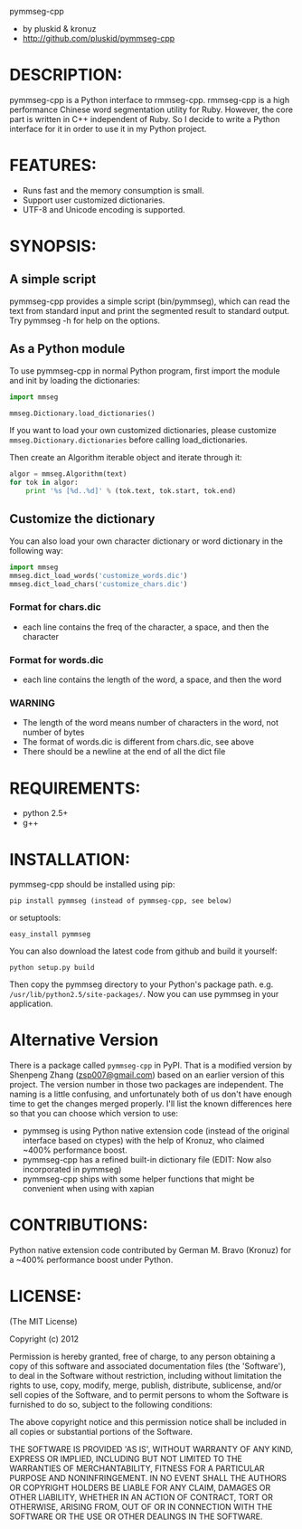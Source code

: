 pymmseg-cpp

* by pluskid & kronuz
* http://github.com/pluskid/pymmseg-cpp

# DESCRIPTION:

pymmseg-cpp is a Python interface to rmmseg-cpp. rmmseg-cpp is a high
performance Chinese word segmentation utility for Ruby. However, the
core part is written in C++ independent of Ruby. So I decide to write
a Python interface for it in order to use it in my Python project.

# FEATURES:

* Runs fast and the memory consumption is small.
* Support user customized dictionaries.
* UTF-8 and Unicode encoding is supported.

# SYNOPSIS:

## A simple script

pymmseg-cpp provides a simple script (bin/pymmseg), which can read the
text from standard input and print the segmented result to standard
output. Try pymmseg -h for help on the options.

## As a Python module

To use pymmseg-cpp in normal Python program, first import the module and
init by loading the dictionaries:

```python
import mmseg

mmseg.Dictionary.load_dictionaries()
```

If you want to load your own customized dictionaries, please customize
`mmseg.Dictionary.dictionaries` before calling load_dictionaries.

Then create an Algorithm iterable object and iterate through it:

```python
algor = mmseg.Algorithm(text)
for tok in algor:
    print '%s [%d..%d]' % (tok.text, tok.start, tok.end)
```

## Customize the dictionary

You can also load your own character dictionary or word dictionary in the
following way:

```python
import mmseg
mmseg.dict_load_words('customize_words.dic')
mmseg.dict_load_chars('customize_chars.dic')
```

### Format for chars.dic

* each line contains the freq of the character, a space, and then the character

### Format for words.dic

* each line contains the length of the word, a space, and then the word

### WARNING

* The length of the word means number of characters in the word, not number of bytes
* The format of words.dic is different from chars.dic, see above
* There should be a newline at the end of all the dict file

# REQUIREMENTS:

* python 2.5+
* g++

# INSTALLATION:

pymmseg-cpp should be installed using pip:

```
pip install pymmseg (instead of pymmseg-cpp, see below)
```

or setuptools:

```
easy_install pymmseg
```

You can also download the latest code from github and build it yourself:

```
python setup.py build
```

Then copy the pymmseg directory to your Python's package path. e.g.
`/usr/lib/python2.5/site-packages/`. Now you can use pymmseg in your
application.

# Alternative Version

There is a package called `pymmseg-cpp` in PyPI. That is a modified version by Shenpeng Zhang (zsp007@gmail.com) based on an earlier version of this project. The version number in those two packages are independent. The naming is a little confusing, and unfortunately both of us don't have enough time to get the changes merged properly. I'll list the known differences here so that you can choose which version to use:

* pymmseg is using Python native extension code (instead of the original interface based on ctypes) with the help of Kronuz, who claimed ~400% performance boost.
* pymmseg-cpp has a refined built-in dictionary file (EDIT: Now also incorporated in pymmseg)
* pymmseg-cpp ships with some helper functions that might be convenient when using with xapian

# CONTRIBUTIONS:

Python native extension code contributed by German M. Bravo (Kronuz)
for a ~400% performance boost under Python.

# LICENSE:

(The MIT License)

Copyright (c) 2012

Permission is hereby granted, free of charge, to any person obtaining
a copy of this software and associated documentation files (the
'Software'), to deal in the Software without restriction, including
without limitation the rights to use, copy, modify, merge, publish,
distribute, sublicense, and/or sell copies of the Software, and to
permit persons to whom the Software is furnished to do so, subject to
the following conditions:

The above copyright notice and this permission notice shall be
included in all copies or substantial portions of the Software.

THE SOFTWARE IS PROVIDED 'AS IS', WITHOUT WARRANTY OF ANY KIND,
EXPRESS OR IMPLIED, INCLUDING BUT NOT LIMITED TO THE WARRANTIES OF
MERCHANTABILITY, FITNESS FOR A PARTICULAR PURPOSE AND NONINFRINGEMENT.
IN NO EVENT SHALL THE AUTHORS OR COPYRIGHT HOLDERS BE LIABLE FOR ANY
CLAIM, DAMAGES OR OTHER LIABILITY, WHETHER IN AN ACTION OF CONTRACT,
TORT OR OTHERWISE, ARISING FROM, OUT OF OR IN CONNECTION WITH THE
SOFTWARE OR THE USE OR OTHER DEALINGS IN THE SOFTWARE.

